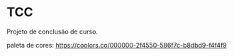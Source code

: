 # TCC
Projeto de conclusão de curso.



paleta de cores: https://coolors.co/000000-2f4550-586f7c-b8dbd9-f4f4f9